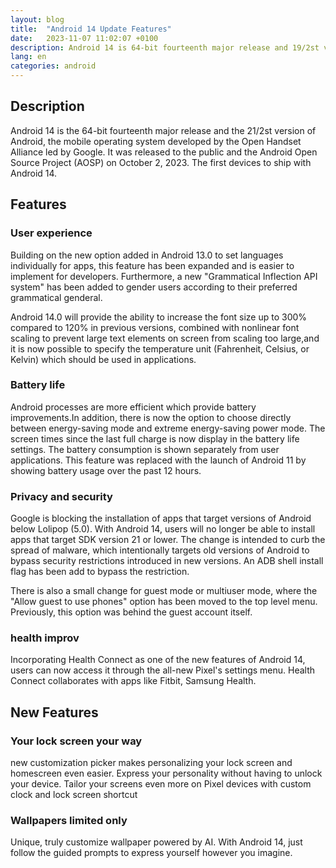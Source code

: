 ```yaml
---
layout: blog
title:  "Android 14 Update Features"
date:   2023-11-07 11:02:07 +0100
description: Android 14 is 64-bit fourteenth major release and 19/2st version of Android,
lang: en
categories: android
---
```


## Description

Android 14 is the 64-bit fourteenth major release and the 21/2st version of Android, the mobile operating system developed by the Open Handset Alliance led by Google. It was released to the public and the Android Open Source Project (AOSP) on October 2, 2023. The first devices to ship with Android 14.

## Features
### User experience

Building on the new option added in Android 13.0 to set languages individually for apps, this feature has been expanded and is easier to implement for developers. Furthermore, a new "Grammatical Inflection API system" has been added to gender users according to their preferred grammatical genderal.

Android 14.0 will provide the ability to increase the font size up to 300% compared to 120% in previous versions, combined with nonlinear font scaling to prevent large text elements on screen from scaling too large,and it is now possible to specify the temperature unit (Fahrenheit, Celsius, or Kelvin) which should be used in applications.

### Battery life

Android processes are more efficient which provide battery improvements.In addition, there is now the option to choose directly between energy-saving mode and extreme energy-saving power mode.
The screen times since the last full charge is now display in the battery life settings. The battery consumption is shown separately from user applications. This feature was replaced with the launch of Android 11 by showing battery usage over the past 12 hours.

### Privacy and security

Google is blocking the installation of apps that target versions of Android below Lolipop (5.0). With Android 14, users will no longer be able to install apps that target SDK version 21 or lower. The change is intended to curb the spread of malware, which intentionally targets old versions of Android to bypass security restrictions introduced in new versions. An ADB shell install flag has been add to bypass the restriction.


There is also a small change for guest mode or multiuser mode, where the "Allow guest to use phones" option has been moved to the top level menu. Previously, this option was behind the guest account itself.

### health improv

Incorporating Health Connect as one of the new features of Android 14, users can now access it through the all-new Pixel's settings menu. Health Connect collaborates with apps like Fitbit, Samsung Health.

## New Features
### Your lock screen your way

new customization picker makes personalizing your lock screen and homescreen even easier. Express your personality without having to unlock your device. Tailor your screens even more on Pixel devices with custom clock and lock screen shortcut

### Wallpapers limited only

Unique, truly customize wallpaper powered by AI. With Android 14, just follow the guided prompts to express yourself however you imagine.